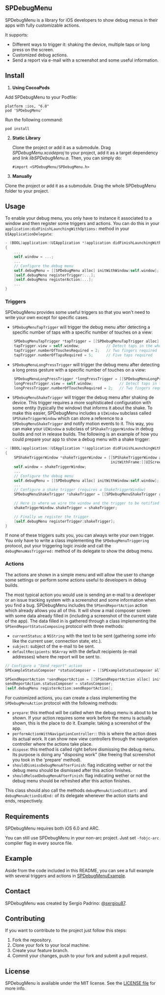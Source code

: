 ## SPDebugMenu

SPDebugMenu is a library for iOS developers to show debug menus in their apps with fully customizable actions.

It supports:

* Different ways to trigger it: shaking the device, multiple taps or long press on the screen.
* Customized debug actions.
* Send a report via e-mail with a screenshot and some useful information.

## Install

1. **Using CocoaPods**

  Add SPDebugMenu to your Podfile:

  ```
  platform :ios, "6.0"
  pod 'SPDebugMenu'
  ```

  Run the following command:

  ```
  pod install
  ```

2. **Static Library**

    Clone the project or add it as a submodule. Drag *SPDebugMenu.xcodeproj* to your project, add it as a target dependency and link *libSPDebugMenu.a*.
    Then, you can simply do:

    ```
    #import <SPDebugMenu/SPDebugMenu.h>
    ```

3. **Manually**

  Clone the project or add it as a submodule. Drag the whole SPDebugMenu folder to your project.

## Usage

To enable your debug menu, you only have to instance it associated to a window and then register some triggers and actions. You can do this in your ```application:didFinishLaunchingWithOptions:``` method in your ```UIApplicationDelegate```:


```objective-c
- (BOOL)application:(UIApplication *)application didFinishLaunchingWithOptions:(NSDictionary *)launchOptions
{
    ...
    self.window = ...;
    ...
    // Configure the debug menu
    self.debugMenu = [[SPDebugMenu alloc] initWithWindow:self.window];
    [self.debugMenu registerTrigger:...];
    [self.debugMenu registerAction:...];
    ...
}
```

### Triggers

SPDebugMenu provides some useful triggers so that you won't need to write your own except for specific cases.

* ```SPDebugMenuTapTrigger``` will trigger the debug menu after detecting a specific number of taps with a specific number of touches on a view:
```objective-c
    SPDebugMenuTapTrigger *tapTrigger = [[SPDebugMenuTapTrigger alloc] init];
    tapTrigger.view = self.window;            // Detect taps in the whole window
    tapTrigger.numberOfTouchesRequired = 2;   // Two fingers required
    tapTrigger.numberOfTapsRequired = 5;      // Five taps required
```

* ```SPDebugMenuLongPressTrigger``` will trigger the debug menu after detecting a long press gesture with a specific number of touches on a view:
```objective-c
    SPDebugMenuLongPressTrigger *longPressTrigger = [[SPDebugMenuLongPressTrigger alloc] init];
    longPressTrigger.view = self.window;            // Detect taps in the whole window
    longPressTrigger.numberOfTouchesRequired = 2;   // Two fingers required
```

* ```SPDebugMenuShakeTrigger``` will trigger the debug menu after shaking de device. This trigger requires a more sophisticated configuration with some entity (typically the window) that informs it about the shake. To make this easier, SPDebugMenu includes a ```UIWindow``` subclass called ```SPShakeTriggerWindow``` which can store a reference to a ```SPDebugMenuShakeTrigger``` and notify motion events to it. This way, you can make your ```UIWindow``` a subclass of ```SPShakeTriggerWindow``` in debug builds and not in release builds. The following is an example of how you could prepare your app to show a debug menu with a shake trigger:
```objective-c
- (BOOL)application:(UIApplication *)application didFinishLaunchingWithOptions:(NSDictionary *)launchOptions
{
    SPShakeTriggerWindow *shakeTriggerWindow = [[SPShakeTriggerWindow alloc]
                                                initWithFrame:[[UIScreen mainScreen] bounds]];
    self.window = shakeTriggerWindow;
    ...
    // Configure the debug menu
    self.debugMenu = [[SPDebugMenu alloc] initWithWindow:self.window];
    ...
    // Configure a shake trigger (requires a ShakeTriggerWindow)
    SPDebugMenuShakeTrigger *shakeTrigger = [[SPDebugMenuShakeTrigger alloc] init];

    // Here is where we wire the window and the trigger to be notified about motion events
    shakeTriggerWindow.shakeTrigger = shakeTrigger;

    // Finally we register the trigger
    [self.debugMenu registerTrigger:shakeTrigger];
}
```

If none of these triggers suits you, you can always write your own trigger. You only have to write a class implementing the ```SPDebugMenuTriggering``` protocol, put your triggering logic inside and call the ```debugMenuWasTriggered:``` method of its delegate to show the debug menu.

### Actions

The actions are shown in a simple menu and will allow the user to change some settings or perform some actions useful to developers in debug builds.

The most typical action you would use is sending an e-mail to a developer or an issue tracking system with a screenshot and some information when you find a bug. SPDebugMenu includes the ```SPSendReportAction``` action which already allows you all of this. It will show a mail composer screen with some data already filled in (including a screenshot of the current state of the app). The data filled in is gathered through a class implementing the ```SPSendReportStatusComposing``` protocol with three methods:
* ```currentStatus```: a ```NSString``` with the text to be sent (gathering some info like the current user, connection state, etc.).
* ```subject```: subject of the e-mail to be sent.
* ```defaultRecipients```: ```NSArray``` with the default recipients (e-mail addresses) where the report will be sent to.

```objective-c
// Configure a "Send report" action
SPExampleStatusComposer *statusComposer = [[SPExampleStatusComposer alloc] init];

SPSendReportAction *sendReportAction = [[SPSendReportAction alloc] init];
sendReportAction.statusComposer = statusComposer;
[self.debugMenu registerAction:sendReportAction];
```

For customized actions, you can create a class implementing the ```SPDebugMenuAction``` protocol with the following methods:

* ```prepare```: this method will be called when the debug menu is about to be shown. If your action requires some work before the menu is actually shown, this is the place to do it. Example: taking a screenshot of the app.
* ```performActionWithNavigationController:```: this is where the action does its actual work. It can show new view controllers through the navigation controller where the actions take place.
* ```dispose```: this method is called right before dismissing the debug menu. Its purpose is doing any "disposing work" (like freeing that screenshot you took in the 'prepare' method).
* ```shouldDismissDebugMenuAfterFinish```: flag indicating wether or not the debug menu should be dismissed after this action finishes.
* ```shouldReloadDebugMenuAfterFinish```: flag indicating wether or not the debug menu should be refreshed after this action finishes.

This class should also call the methods ```debugMenuActionDidStart:``` and ```debugMenuActionDidEnd:``` of its delegate whenever the action starts and ends, respectively.

## Requirements

SPDebugMenu requires both iOS 6.0 and ARC.

You can still use SPDebugMenu in your non-arc project. Just set ```-fobjc-arc``` compiler flag in every source file.

## Example

Aside from the code included in this README, you can see a full example with several triggers and actions in [SPDebugMenuExample](https://github.com/sergiou87/SPDebugMenu/blob/master/Example).

## Contact

SPDebugMenu was created by Sergio Padrino: [@sergiou87](https://twitter.com/sergiou87).

## Contributing

If you want to contribute to the project just follow this steps:

1. Fork the repository.
2. Clone your fork to your local machine.
3. Create your feature branch.
4. Commit your changes, push to your fork and submit a pull request.

## License

SPDebugMenu is available under the MIT license. See the [LICENSE file](https://github.com/sergiou87/SPDebugMenu/blob/master/LICENSE) for more info.
